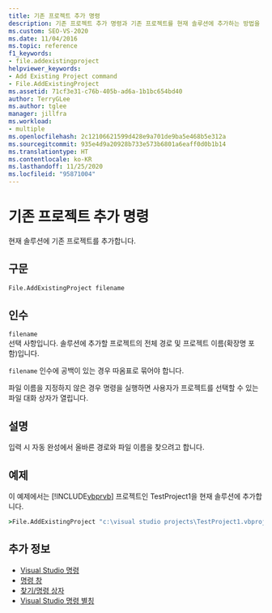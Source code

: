 ```yaml
---
title: 기존 프로젝트 추가 명령
description: 기존 프로젝트 추가 명령과 기존 프로젝트를 현재 솔루션에 추가하는 방법을 알아봅니다.
ms.custom: SEO-VS-2020
ms.date: 11/04/2016
ms.topic: reference
f1_keywords:
- file.addexistingproject
helpviewer_keywords:
- Add Existing Project command
- File.AddExistingProject
ms.assetid: 71cf3e31-c76b-405b-ad6a-1b1bc654bd40
author: TerryGLee
ms.author: tglee
manager: jillfra
ms.workload:
- multiple
ms.openlocfilehash: 2c12106621599d428e9a701de9ba5e468b5e312a
ms.sourcegitcommit: 935e4d9a20928b733e573b6801a6eaff0d0b1b14
ms.translationtype: HT
ms.contentlocale: ko-KR
ms.lasthandoff: 11/25/2020
ms.locfileid: "95871004"
---
```

# <a name="add-existing-project-command"></a>기존 프로젝트 추가 명령
현재 솔루션에 기존 프로젝트를 추가합니다.

## <a name="syntax"></a>구문

```cmd
File.AddExistingProject filename
```

## <a name="arguments"></a>인수
`filename`\
선택 사항입니다. 솔루션에 추가할 프로젝트의 전체 경로 및 프로젝트 이름(확장명 포함)입니다.

`filename` 인수에 공백이 있는 경우 따옴표로 묶어야 합니다.

파일 이름을 지정하지 않은 경우 명령을 실행하면 사용자가 프로젝트를 선택할 수 있는 파일 대화 상자가 열립니다.

## <a name="remarks"></a>설명
입력 시 자동 완성에서 올바른 경로와 파일 이름을 찾으려고 합니다.

## <a name="example"></a>예제
이 예제에서는 [!INCLUDE[vbprvb](../../code-quality/includes/vbprvb_md.md)] 프로젝트인 TestProject1을 현재 솔루션에 추가합니다.

```cmd
>File.AddExistingProject "c:\visual studio projects\TestProject1.vbproj"
```

## <a name="see-also"></a>추가 정보

- [Visual Studio 명령](../../ide/reference/visual-studio-commands.md)
- [명령 창](../../ide/reference/command-window.md)
- [찾기/명령 상자](../../ide/find-command-box.md)
- [Visual Studio 명령 별칭](../../ide/reference/visual-studio-command-aliases.md)
